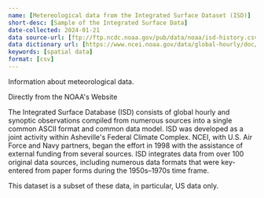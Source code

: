 ```yaml
---
name: [Metereological data from the Integrated Surface Dataset (ISD)]
short-desc: [Sample of the Integrated Surface Data]
date-collected: 2024-01-21
data source-url: [ftp://ftp.ncdc.noaa.gov/pub/data/noaa/isd-history.csv]
data dictionary url: [https://www.ncei.noaa.gov/data/global-hourly/doc/isd-format-document.pdf]
keywords: [spatial data]
format: [csv]
---
```

Information about meteorological data.

Directly from the NOAA's Website

The Integrated Surface Database (ISD) consists of global hourly and synoptic observations compiled from numerous sources into a single common ASCII format and common data model. ISD was developed as a joint activity within Asheville's Federal Climate Complex. NCEI, with U.S. Air Force and Navy partners, began the effort in 1998 with the assistance of external funding from several sources. ISD integrates data from over 100 original data sources, including numerous data formats that were key-entered from paper forms during the 1950s–1970s time frame.

This dataset is a subset of these data, in particular, US data only.


